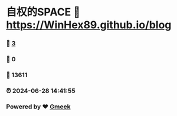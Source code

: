 # 自权的SPACE :link: https://WinHex89.github.io/blog 
### :page_facing_up: [3](https://WinHex89.github.io/blog/tag.html) 
### :speech_balloon: 0 
### :hibiscus: 13611 
### :alarm_clock: 2024-06-28 14:41:55 
### Powered by :heart: [Gmeek](https://github.com/Meekdai/Gmeek)
